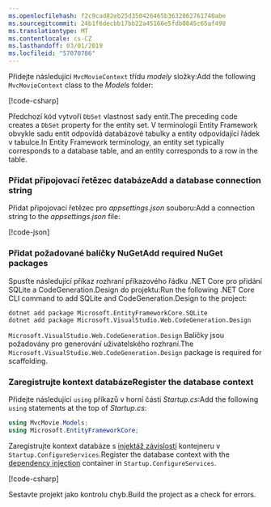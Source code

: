 ```yaml
---
ms.openlocfilehash: f2c9cad82eb25d350426465b3632862761740abe
ms.sourcegitcommit: 24b1f6decbb17bb22a45166e5fdb0845c65af498
ms.translationtype: MT
ms.contentlocale: cs-CZ
ms.lasthandoff: 03/01/2019
ms.locfileid: "57070786"
---
```

<a name="dc"></a>

<span data-ttu-id="e7c49-101">Přidejte následující `MvcMovieContext` třídu *modely* složky:</span><span class="sxs-lookup"><span data-stu-id="e7c49-101">Add the following `MvcMovieContext` class to the *Models* folder:</span></span>  

[!code-csharp[](~/tutorials/first-mvc-app/start-mvc/sample/MvcMovie22/Data/MvcMovieContext.cs)]


<span data-ttu-id="e7c49-102">Předchozí kód vytvoří `DbSet` vlastnost sady entit.</span><span class="sxs-lookup"><span data-stu-id="e7c49-102">The preceding code creates a `DbSet` property for the entity set.</span></span> <span data-ttu-id="e7c49-103">V terminologii Entity Framework obvykle sadu entit odpovídá databázové tabulky a entity odpovídající řádek v tabulce.</span><span class="sxs-lookup"><span data-stu-id="e7c49-103">In Entity Framework terminology, an entity set typically corresponds to a database table, and an entity corresponds to a row in the table.</span></span>

<a name="cs"></a>

### <a name="add-a-database-connection-string"></a><span data-ttu-id="e7c49-104">Přidat připojovací řetězec databáze</span><span class="sxs-lookup"><span data-stu-id="e7c49-104">Add a database connection string</span></span>

<span data-ttu-id="e7c49-105">Přidat připojovací řetězec pro *appsettings.json* souboru:</span><span class="sxs-lookup"><span data-stu-id="e7c49-105">Add a connection string to the *appsettings.json* file:</span></span>

[!code-json[](~/tutorials/razor-pages/razor-pages-start/sample/RazorPagesMovie/appsettings_SQLite.json?highlight=8-10)]

### <a name="add-required-nuget-packages"></a><span data-ttu-id="e7c49-106">Přidat požadované balíčky NuGet</span><span class="sxs-lookup"><span data-stu-id="e7c49-106">Add required NuGet packages</span></span>

<span data-ttu-id="e7c49-107">Spusťte následující příkaz rozhraní příkazového řádku .NET Core pro přidání SQLite a CodeGeneration.Design do projektu:</span><span class="sxs-lookup"><span data-stu-id="e7c49-107">Run the following .NET Core CLI command to add SQLite and CodeGeneration.Design  to the project:</span></span>

```console
dotnet add package Microsoft.EntityFrameworkCore.SQLite
dotnet add package Microsoft.VisualStudio.Web.CodeGeneration.Design
```

<span data-ttu-id="e7c49-108">`Microsoft.VisualStudio.Web.CodeGeneration.Design` Balíčky jsou požadovány pro generování uživatelského rozhraní.</span><span class="sxs-lookup"><span data-stu-id="e7c49-108">The `Microsoft.VisualStudio.Web.CodeGeneration.Design` package is required for scaffolding.</span></span>

<a name="reg"></a>

### <a name="register-the-database-context"></a><span data-ttu-id="e7c49-109">Zaregistrujte kontext databáze</span><span class="sxs-lookup"><span data-stu-id="e7c49-109">Register the database context</span></span>

<span data-ttu-id="e7c49-110">Přidejte následující `using` příkazů v horní části *Startup.cs*:</span><span class="sxs-lookup"><span data-stu-id="e7c49-110">Add the following `using` statements at the top of *Startup.cs*:</span></span>

```csharp
using MvcMovie.Models;
using Microsoft.EntityFrameworkCore;
```

<span data-ttu-id="e7c49-111">Zaregistrujte kontext databáze s [injektáž závislostí](xref:fundamentals/dependency-injection) kontejneru v `Startup.ConfigureServices`.</span><span class="sxs-lookup"><span data-stu-id="e7c49-111">Register the database context with the [dependency injection](xref:fundamentals/dependency-injection) container in `Startup.ConfigureServices`.</span></span>

[!code-csharp[](~/tutorials/first-mvc-app/start-mvc/sample/MvcMovie22/Startup.cs?name=snippet_UseSqlite&highlight=11-12)]

<span data-ttu-id="e7c49-112">Sestavte projekt jako kontrolu chyb.</span><span class="sxs-lookup"><span data-stu-id="e7c49-112">Build the project as a check for errors.</span></span>